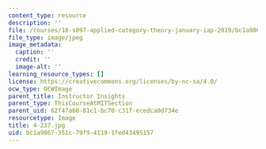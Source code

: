 ```yaml
---
content_type: resource
description: ''
file: /courses/18-s097-applied-category-theory-january-iap-2019/bc1a9067351c79f941191fed43495157_4-237.jpg
file_type: image/jpeg
image_metadata:
  caption: ''
  credit: ''
  image-alt: ''
learning_resource_types: []
license: https://creativecommons.org/licenses/by-nc-sa/4.0/
ocw_type: OCWImage
parent_title: Instructor Insights
parent_type: ThisCourseAtMITSection
parent_uid: 62f47a60-81c1-bc70-c31f-ecedca0d734e
resourcetype: Image
title: 4-237.jpg
uid: bc1a9067-351c-79f9-4119-1fed43495157
---
```

